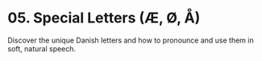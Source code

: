 # 05. Special Letters (Æ, Ø, Å)

Discover the unique Danish letters and how to pronounce and use them in soft, natural speech.
